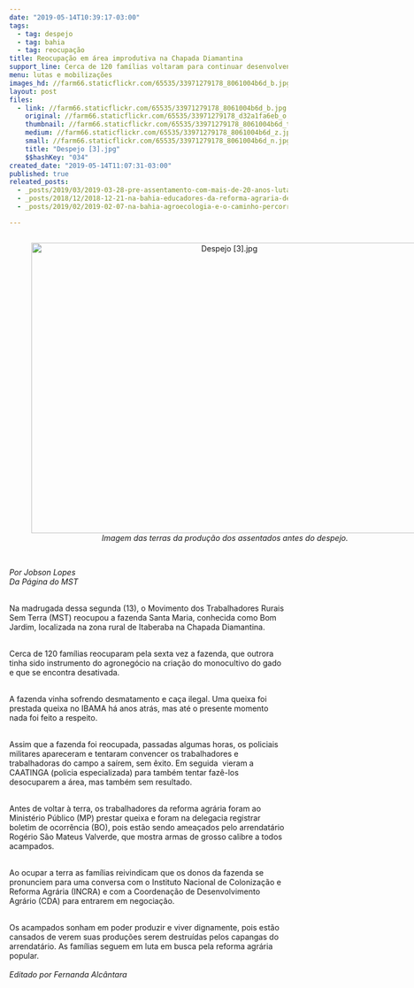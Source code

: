 ```yaml
---
date: "2019-05-14T10:39:17-03:00"
tags:
  - tag: despejo
  - tag: bahia
  - tag: reocupação
title: Reocupação em área improdutiva na Chapada Diamantina
support_line: Cerca de 120 famílias voltaram para continuar desenvolvendo a reforma agrária em Itaberaba
menu: lutas e mobilizações
images_hd: //farm66.staticflickr.com/65535/33971279178_8061004b6d_b.jpg
layout: post
files:
  - link: //farm66.staticflickr.com/65535/33971279178_8061004b6d_b.jpg
    original: //farm66.staticflickr.com/65535/33971279178_d32a1fa6eb_o.jpg
    thumbnail: //farm66.staticflickr.com/65535/33971279178_8061004b6d_t.jpg
    medium: //farm66.staticflickr.com/65535/33971279178_8061004b6d_z.jpg
    small: //farm66.staticflickr.com/65535/33971279178_8061004b6d_n.jpg
    title: "Despejo [3].jpg"
    $$hashKey: "034"
created_date: "2019-05-14T11:07:31-03:00"
published: true
releated_posts:
  - _posts/2019/03/2019-03-28-pre-assentamento-com-mais-de-20-anos-luta-contra-ameaca-de-despejo-no-parana.md
  - _posts/2018/12/2018-12-21-na-bahia-educadores-da-reforma-agraria-debatem-as-diretrizes-da-educacao-do-campo.md
  - _posts/2019/02/2019-02-07-na-bahia-agroecologia-e-o-caminho-percorrido-para-transformacao-social.md

---
```

<div style="text-align:center">
<figure class="image" style="display:inline-block"><img alt="Despejo [3].jpg" height="525" src="//farm66.staticflickr.com/65535/33971279178_8061004b6d_b.jpg" width="700" />
<figcaption><em>Imagem das terras da produ&ccedil;&atilde;o dos assentados antes do despejo.</em></figcaption>
</figure>
</div>

<p><br />
<em>Por Jobson Lopes<br />
Da P&aacute;gina do MST</em><br />
&nbsp;</p>

<p>Na madrugada dessa segunda (13), o Movimento dos Trabalhadores Rurais Sem Terra (MST) reocupou a fazenda Santa Maria, conhecida como Bom Jardim, localizada na zona rural de Itaberaba na Chapada Diamantina.<br />
&nbsp;</p>

<p>Cerca de 120 fam&iacute;lias reocuparam pela sexta vez a fazenda, que outrora tinha sido instrumento do agroneg&oacute;cio na cria&ccedil;&atilde;o do monocultivo do gado e que se encontra desativada.<br />
&nbsp;</p>

<p>A fazenda vinha sofrendo desmatamento e ca&ccedil;a ilegal. Uma queixa foi prestada queixa no IBAMA h&aacute; anos atr&aacute;s, mas at&eacute; o presente momento nada foi feito a respeito.<br />
&nbsp;</p>

<p>Assim que a fazenda foi reocupada, passadas algumas horas, os policiais militares apareceram e tentaram convencer os trabalhadores e trabalhadoras do campo a sa&iacute;rem, sem &ecirc;xito. Em seguida&nbsp; vieram a CAATINGA (policia especializada) para tamb&eacute;m tentar faz&ecirc;-los desocuparem a &aacute;rea, mas tamb&eacute;m sem resultado.<br />
&nbsp;</p>

<p>Antes de voltar &agrave; terra, os trabalhadores da reforma agr&aacute;ria foram ao Minist&eacute;rio P&uacute;blico (MP) prestar queixa e foram na delegacia registrar boletim de ocorr&ecirc;ncia (BO), pois est&atilde;o sendo amea&ccedil;ados pelo arrendat&aacute;rio Rog&eacute;rio S&atilde;o Mateus Valverde, que mostra armas de grosso calibre a todos acampados.<br />
&nbsp;</p>

<p>Ao ocupar a terra as fam&iacute;lias reivindicam que os donos da fazenda se pronunciem para uma conversa com o Instituto Nacional de Coloniza&ccedil;&atilde;o e Reforma Agr&aacute;ria (INCRA) e com a Coordena&ccedil;&atilde;o de Desenvolvimento Agr&aacute;rio (CDA) para entrarem em negocia&ccedil;&atilde;o.<br />
&nbsp;</p>

<p>Os acampados sonham em poder produzir e viver dignamente, pois est&atilde;o cansados de verem suas produ&ccedil;&otilde;es serem destru&iacute;das pelos capangas do arrendat&aacute;rio. As fam&iacute;lias seguem em luta em busca pela reforma agr&aacute;ria popular.<br />
<br />
<em>Editado por Fernanda Alc&acirc;ntara</em></p>

